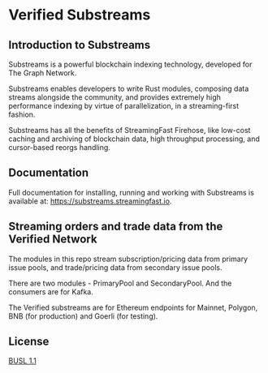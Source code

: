 # Verified Substreams

## Introduction to Substreams

Substreams is a powerful blockchain indexing technology, developed for The Graph Network.

Substreams enables developers to write Rust modules, composing data streams alongside the community, and provides extremely high performance indexing by virtue of parallelization, in a streaming-first fashion.

Substreams has all the benefits of StreamingFast Firehose, like low-cost caching and archiving of blockchain data, high throughput processing, and cursor-based reorgs handling.

## Documentation

Full documentation for installing, running and working with Substreams is available at: https://substreams.streamingfast.io.

## Streaming orders and trade data from the Verified Network

The modules in this repo stream subscription/pricing data from primary issue pools, and trade/pricing data from secondary issue pools.

There are two modules - PrimaryPool and SecondaryPool. And the consumers are for Kafka. 

The Verified substreams are for Ethereum endpoints for Mainnet, Polygon, BNB (for production) and Goerli (for testing). 

## License

[BUSL 1.1](LICENSE)

